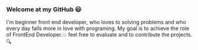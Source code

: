 ### Welcome at my GitHub :smiley:

I'm beginner front end developer, who loves to solving problems and who every day falls more in love with programing. 
My goal is to achieve the role of FrontEnd Developer.:boom:
feel free to evaluate and to contribute the projects.:mag:



